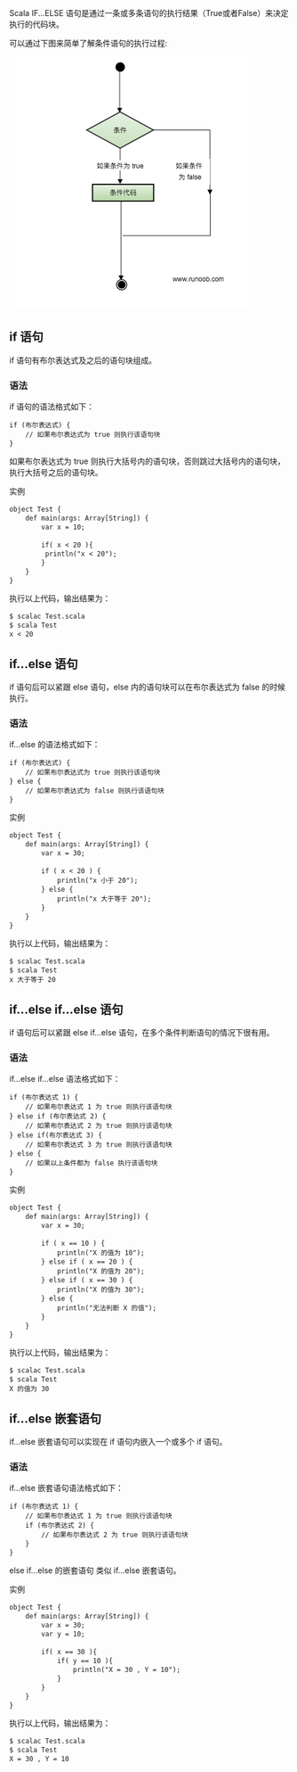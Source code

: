 Scala IF...ELSE 语句是通过一条或多条语句的执行结果（True或者False）来决定执行的代码块。

可以通过下图来简单了解条件语句的执行过程:

![ifElse01.png](img/07/ifElse01.png)

## if 语句
if 语句有布尔表达式及之后的语句块组成。

### 语法
if 语句的语法格式如下：
```text
if (布尔表达式) {
    // 如果布尔表达式为 true 则执行该语句块
}
```
如果布尔表达式为 true 则执行大括号内的语句块，否则跳过大括号内的语句块，执行大括号之后的语句块。

实例
```text
object Test {
    def main(args: Array[String]) {
        var x = 10;
    
        if( x < 20 ){
         println("x < 20");
        }
    }
}
```

执行以上代码，输出结果为：
```text
$ scalac Test.scala
$ scala Test
x < 20
```

## if...else 语句
if 语句后可以紧跟 else 语句，else 内的语句块可以在布尔表达式为 false 的时候执行。

### 语法
if...else 的语法格式如下：
```text
if (布尔表达式) {
    // 如果布尔表达式为 true 则执行该语句块
} else {
    // 如果布尔表达式为 false 则执行该语句块
}
```

实例
```text
object Test {
    def main(args: Array[String]) {
        var x = 30;
        
        if ( x < 20 ) {
            println("x 小于 20");
        } else {
            println("x 大于等于 20");
        }
    }
}
```
执行以上代码，输出结果为：
```text
$ scalac Test.scala
$ scala Test
x 大于等于 20
```

## if...else if...else 语句
if 语句后可以紧跟 else if...else 语句，在多个条件判断语句的情况下很有用。

### 语法
if...else if...else 语法格式如下：
```text
if (布尔表达式 1) {
    // 如果布尔表达式 1 为 true 则执行该语句块
} else if (布尔表达式 2) {
    // 如果布尔表达式 2 为 true 则执行该语句块
} else if(布尔表达式 3) {
    // 如果布尔表达式 3 为 true 则执行该语句块
} else {
    // 如果以上条件都为 false 执行该语句块
}
```

实例
```text
object Test {
    def main(args: Array[String]) {
        var x = 30;
        
        if ( x == 10 ) {
            println("X 的值为 10");
        } else if ( x == 20 ) {
            println("X 的值为 20");
        } else if ( x == 30 ) {
            println("X 的值为 30");
        } else {
            println("无法判断 X 的值");
        }
    }
}
```
执行以上代码，输出结果为：
```text
$ scalac Test.scala
$ scala Test
X 的值为 30
```

## if...else 嵌套语句
if...else 嵌套语句可以实现在 if 语句内嵌入一个或多个 if 语句。

### 语法
if...else 嵌套语句语法格式如下：
```text
if (布尔表达式 1) {
    // 如果布尔表达式 1 为 true 则执行该语句块
    if (布尔表达式 2) {
        // 如果布尔表达式 2 为 true 则执行该语句块
    }
}
```
else if...else 的嵌套语句 类似 if...else 嵌套语句。

实例
```text
object Test {
    def main(args: Array[String]) {
        var x = 30;
        var y = 10;
        
        if( x == 30 ){
            if( y == 10 ){
                println("X = 30 , Y = 10");
            }
        }
    }
}
```
执行以上代码，输出结果为：
```text
$ scalac Test.scala
$ scala Test
X = 30 , Y = 10
```

